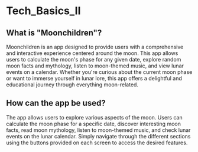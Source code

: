 # Tech_Basics_II
## What is "Moonchildren"?
Moonchildren is an app designed to provide users with a comprehensive and interactive experience centered around the moon. This app allows users to calculate the moon's phase for any given date, explore random moon facts and mythology, listen to moon-themed music, and view lunar events on a calendar. Whether you're curious about the current moon phase or want to immerse yourself in lunar lore, this app offers a delightful and educational journey through everything moon-related.

## How can the app be used?
The app allows users to explore various aspects of the moon. Users can calculate the moon phase for a specific date, discover interesting moon facts, read moon mythology, listen to moon-themed music, and check lunar events on the lunar calendar. Simply navigate through the different sections using the buttons provided on each screen to access the desired features.


